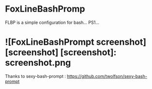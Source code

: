 FoxLineBashPromp
================

FLBP is a simple  configuration for bash... PS1...

![FoxLineBashPrompt screenshot][screenshot]
[screenshot]: screenshot.png
=================================================
Thanks to sexy-bash-prompt : https://github.com/twolfson/sexy-bash-prompt
